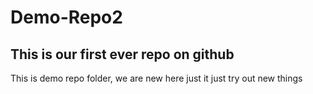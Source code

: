 # Demo-Repo2
## This is our first ever repo on github
This is demo repo folder, we are new here just it just try out new things 
